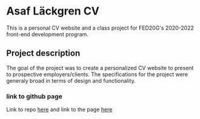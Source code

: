 # Asaf Läckgren CV

This is a personal CV website and a class project for FED20G's 2020-2022 front-end development program.

## Project description

The goal of the project was to create a personalized CV website to present to prospective employers/clients. The specifications for the project were generaly broad in terms of design and functionality. 

### link to github page
Link to repo [here](https://github.com/intradastingly/laboration-1.git)
and link to the page [here](https://intradastingly.github.io/laboration-1/)
